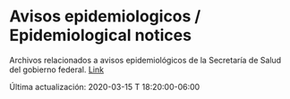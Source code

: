 # Avisos epidemiologicos / Epidemiological notices

Archivos relacionados a avisos epidemiológicos de la Secretaría de Salud del gobierno federal. [Link](https://www.gob.mx/salud/documentos/aviso-epidemiologico-casos-de-infeccion-respiratoria-asociados-a-nuevo-coronavirus-2019-ncov)

Última actualización: 2020-03-15 T 18:20:00-06:00 
